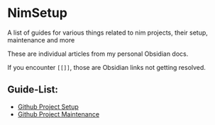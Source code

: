 # NimSetup
A list of guides for various things related to nim projects, their setup, maintenance and more

These are individual articles from my personal Obsidian docs.

If you encounter `[[]]`, those are Obsidian links not getting resolved.

## Guide-List:
- [Github Project Setup](./Github%20Project%20Setup.md)
- [Github Project Maintenance](./Github%20Project%20Setup.md)